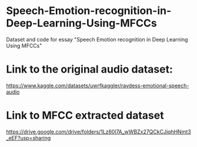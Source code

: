 # Speech-Emotion-recognition-in-Deep-Learning-Using-MFCCs
Dataset and code for essay "Speech Emotion recognition in Deep Learning Using MFCCs"

# Link to the original audio dataset:
https://www.kaggle.com/datasets/uwrfkaggler/ravdess-emotional-speech-audio

# Link to MFCC extracted dataset
https://drive.google.com/drive/folders/1Lz60l7A_wWBZx27QCkCJiqhHNmt3_eEF?usp=sharing
